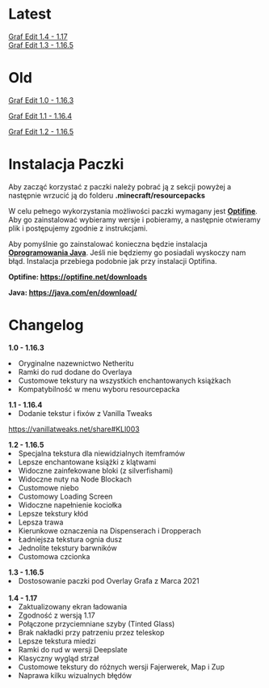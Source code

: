 # Latest

<a href="https://github.com/TYPOWYSEB4/Graf_Edit/blob/main/%C2%A7eGraf%20Edit%20%C2%A7a1.4%20-%201.17.zip">Graf Edit 1.4 - 1.17</a><br>
<a href="https://github.com/TYPOWYSEB4/Graf_Edit/blob/main/%C2%A7eGraf%20Edit%20%C2%A7a1.3%20-%201.16.5.zip?raw=true">Graf Edit 1.3 - 1.16.5</a>

# Old

<a href="https://github.com/TYPOWYSEB4/Graf_Edit/blob/main/%C2%A7eGraf%20Edit%20%C2%A7a1.0%20-%201.16.3.zip?raw=true">Graf Edit 1.0 - 1.16.3</a>

<a href="https://github.com/TYPOWYSEB4/Graf_Edit/blob/main/%C2%A7eGraf%20Edit%20%C2%A7a1.1%20-%201.16.4.zip?raw=true">Graf Edit 1.1 - 1.16.4</a>

<a href="https://github.com/TYPOWYSEB4/Graf_Edit/blob/main/%C2%A7eGraf%20Edit%20%C2%A7a1.2%20-%201.16.5.zip?raw=true">Graf Edit 1.2 - 1.16.5</a>

# Instalacja Paczki

<p>Aby zacząć korzystać z paczki należy pobrać ją z sekcji powyżej a następnie wrzucić ją do folderu <strong>.minecraft/resourcepacks</strong></p>                              
<p>W celu pełnego wykorzystania możliwości paczki wymagany jest <strong><a href="https://optifine.net/downloads">Optifine</a></strong>. Aby go zainstalować wybieramy wersje i pobieramy, a następnie otwieramy plik i postępujemy zgodnie z instrukcjami.</p>
<p>Aby pomyślnie go zainstalować konieczna będzie instalacja <strong><a href="https://java.com/en/download/">Oprogramowania Java</a></strong>. Jeśli nie będziemy go posiadali wyskoczy nam błąd. Instalacja przebiega podobnie jak przy instalacji Optifina.</p>
<strong>Optifine: <a href="https://optifine.net/downloads">https://optifine.net/downloads</a></strong></p>
                                <strong>Java: <a href="https://java.com/en/download/">https://java.com/en/download/</a></strong>
                                
# Changelog

<strong>1.0 - 1.16.3</strong>
                                    <li>Oryginalne nazewnictwo Netheritu
                                       <li>Ramki do rud dodane do Overlaya
                                       <li>Customowe tekstury na wszystkich enchantowanych książkach
                                       <li>Kompatybilność w menu wyboru resourcepacka</p></p>
                                    <strong>1.1 - 1.16.4</strong>
                                       <li>Dodanie tekstur i fixów z Vanilla Tweaks 
                                       <p><a href="https://vanillatweaks.net/share#KLl003">https://vanillatweaks.net/share#KLl003</a></li></p></p>
                                    <strong>1.2 - 1.16.5</strong>
                                       <li>Specjalna tekstura dla niewidzialnych itemframów
                                       <li>Lepsze enchantowane książki z klątwami
                                       <li>Widoczne zainfekowane bloki (z silverfishami)
                                       <li>Widoczne nuty na Node Blockach
                                       <li>Customowe niebo
                                       <li>Customowy Loading Screen
                                       <li>Widoczne napełnienie kociołka
                                       <li>Lepsze tekstury kłód
                                       <li>Lepsza trawa
                                       <li>Kierunkowe oznaczenia na Dispenserach i Dropperach
                                       <li>Ładniejsza tekstura ognia dusz
                                       <li>Jednolite tekstury barwników
                                       <li>Customowa czcionka</p></p>
                                   <strong>1.3 - 1.16.5</strong>
                                       <li>Dostosowanie paczki pod Overlay Grafa z Marca 2021 <br><br>
                             <strong>1.4 - 1.17</strong>
                                  <li>Zaktualizowany ekran ładowania</li>
                                  <li>Zgodność z wersją 1.17</li>
                                  <li>Połączone przyciemniane szyby (Tinted Glass)</li>
                                  <li>Brak nakładki przy patrzeniu przez teleskop</li>
                                  <li>Lepsze tekstura miedzi</li>
                                  <li>Ramki do rud w wersji Deepslate</li>
                                  <li>Klasyczny wygląd strzał</li>
                                  <li>Customowe tekstury do różnych wersji Fajerwerek, Map i Zup</li>
                                  <li>Naprawa kilku wizualnych błędów</li>
